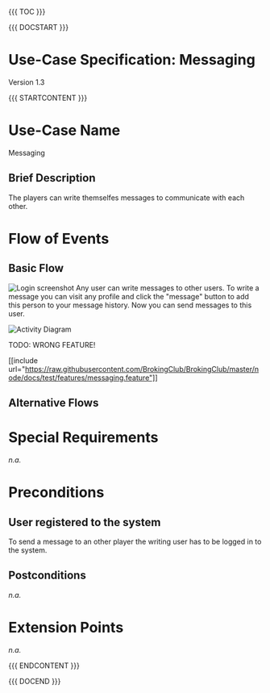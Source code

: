 {{{ TOC }}}


{{{ DOCSTART }}}

# Use-Case Specification: Messaging

Version 1.3

{{{ STARTCONTENT }}}

# Use-Case Name 
Messaging
## 	Brief Description
The players can write themselfes messages to communicate with each other.

# Flow of Events
## 	Basic Flow

![Login screenshot](http://broking.club/img/doc/screens/scr_messages.PNG)
Any user can write messages to other users. To write a message you can visit any profile
and click the "message" button to add this person to your message history. 
Now you can send messages to this user. 


![Activity Diagram](http://broking.club/img/doc/ad/ad_ManageStocks.png)

TODO: WRONG FEATURE!

[[include url="https://raw.githubusercontent.com/BrokingClub/BrokingClub/master/node/docs/test/features/messaging.feature"]]


## 	Alternative Flows

# Special Requirements
*n.a.*

# Preconditions
## User registered to the system
To send a message to an other player the writing user has to be logged in to the system.

## Postconditions
*n.a.*

# Extension Points
*n.a.*

{{{ ENDCONTENT }}}

{{{ DOCEND }}}




